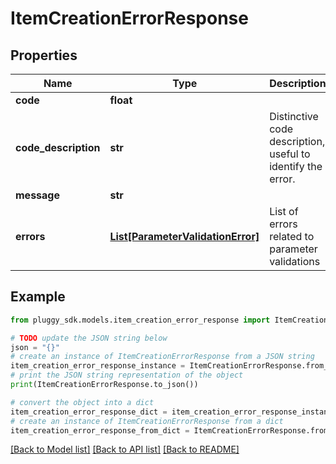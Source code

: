 # ItemCreationErrorResponse


## Properties

Name | Type | Description | Notes
------------ | ------------- | ------------- | -------------
**code** | **float** |  | [optional] 
**code_description** | **str** | Distinctive code description, useful to identify the error. | [optional] 
**message** | **str** |  | [optional] 
**errors** | [**List[ParameterValidationError]**](ParameterValidationError.md) | List of errors related to parameter validations | [optional] 

## Example

```python
from pluggy_sdk.models.item_creation_error_response import ItemCreationErrorResponse

# TODO update the JSON string below
json = "{}"
# create an instance of ItemCreationErrorResponse from a JSON string
item_creation_error_response_instance = ItemCreationErrorResponse.from_json(json)
# print the JSON string representation of the object
print(ItemCreationErrorResponse.to_json())

# convert the object into a dict
item_creation_error_response_dict = item_creation_error_response_instance.to_dict()
# create an instance of ItemCreationErrorResponse from a dict
item_creation_error_response_from_dict = ItemCreationErrorResponse.from_dict(item_creation_error_response_dict)
```
[[Back to Model list]](../README.md#documentation-for-models) [[Back to API list]](../README.md#documentation-for-api-endpoints) [[Back to README]](../README.md)


